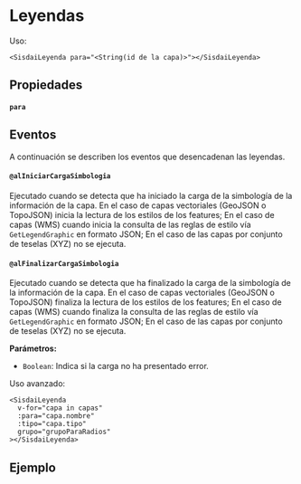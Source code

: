 <script setup>
import ResaAtoyac from "./../.vitepress/components/usos/atoyac.vue";
import Leyenda from "./../.vitepress/components/capas/leyenda.vue";
</script>

# Leyendas

Uso:

```vue
<SisdaiLeyenda para="<String(id de la capa)>"></SisdaiLeyenda>
```

## Propiedades

#### `para`

## Eventos

A continuación se describen los eventos que desencadenan las leyendas.

#### `@alIniciarCargaSimbologia`

Ejecutado cuando se detecta que ha iniciado la carga de la simbología de la información de la capa. En el caso de capas vectoriales (GeoJSON o TopoJSON) inicia la lectura de los estilos de los features; En el caso de capas (WMS) cuando inicia la consulta de las reglas de estilo vía `GetLegendGraphic` en formato JSON; En el caso de las capas por conjunto de teselas (XYZ) no se ejecuta.

#### `@alFinalizarCargaSimbologia`

Ejecutado cuando se detecta que ha finalizado la carga de la simbología de la información de la capa. En el caso de capas vectoriales (GeoJSON o TopoJSON) finaliza la lectura de los estilos de los features; En el caso de capas (WMS) cuando finaliza la consulta de las reglas de estilo vía `GetLegendGraphic` en formato JSON; En el caso de las capas por conjunto de teselas (XYZ) no se ejecuta.

**Parámetros:**

- `Boolean`: Indica si la carga no ha presentado error.

Uso avanzado:

```vue
<SisdaiLeyenda
  v-for="capa in capas"
  :para="capa.nombre"
  :tipo="capa.tipo"
  grupo="grupoParaRadios"
></SisdaiLeyenda>
```

## Ejemplo

<Leyenda />

<!-- <ResaAtoyac /> -->

<!-- <<< @/.vitepress/components/usos/atoyac.vue -->
